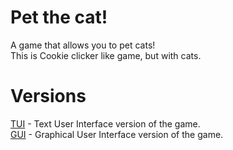 # Pet the cat!
A game that allows you to pet cats!  
This is Cookie clicker like game, but with cats.

# Versions
[TUI](https://github.com/Pet-the-cat/pet_the_cat_tui) - Text User Interface version of the game.  
[GUI](https://github.com/Pet-the-cat/pet_the_cat_gui) - Graphical User Interface version of the game.
